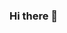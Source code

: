 ### Hi there 👋

<!--
**ongechi/ongechi** is a ✨ _special_ ✨ repository because its `README.md` (this file) appears on your GitHub profile.

Here are some ideas to get you started:

- 🔭 I’m currently working on ...full stack web development
- 🌱 I’m currently learning ...javascript and python
- 👯 I’m looking to collaborate on ...javascript
- 🤔 I’m looking for help with ...django,sql and php
- 💬 Ask me about ...css,abit of javascript
- 📫 How to reach me: ...patrickongechi005@gmail.com
- 😄 Pronouns: ...weird
- ⚡ Fun fact: ...i love space tracking
-->

